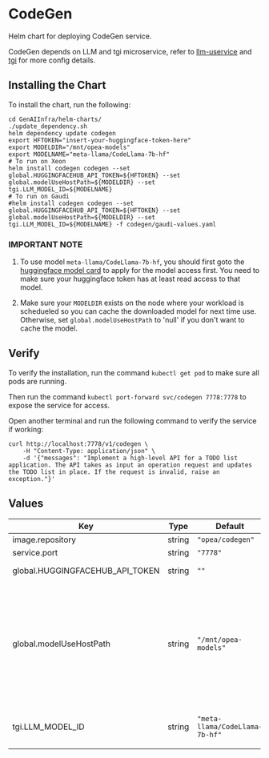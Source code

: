 # CodeGen

Helm chart for deploying CodeGen service.

CodeGen depends on LLM and tgi microservice, refer to [llm-uservice](../common/llm-uservice) and [tgi](../common/tgi) for more config details.

## Installing the Chart

To install the chart, run the following:

```console
cd GenAIInfra/helm-charts/
./update_dependency.sh
helm dependency update codegen
export HFTOKEN="insert-your-huggingface-token-here"
export MODELDIR="/mnt/opea-models"
export MODELNAME="meta-llama/CodeLlama-7b-hf"
# To run on Xeon
helm install codegen codegen --set global.HUGGINGFACEHUB_API_TOKEN=${HFTOKEN} --set global.modelUseHostPath=${MODELDIR} --set tgi.LLM_MODEL_ID=${MODELNAME}
# To run on Gaudi
#helm install codegen codegen --set global.HUGGINGFACEHUB_API_TOKEN=${HFTOKEN} --set global.modelUseHostPath=${MODELDIR} --set tgi.LLM_MODEL_ID=${MODELNAME} -f codegen/gaudi-values.yaml
```

### IMPORTANT NOTE

1. To use model `meta-llama/CodeLlama-7b-hf`, you should first goto the [huggingface model card](https://huggingface.co/meta-llama/CodeLlama-7b-hf) to apply for the model access first. You need to make sure your huggingface token has at least read access to that model.

2. Make sure your `MODELDIR` exists on the node where your workload is schedueled so you can cache the downloaded model for next time use. Otherwise, set `global.modelUseHostPath` to 'null' if you don't want to cache the model.

## Verify

To verify the installation, run the command `kubectl get pod` to make sure all pods are running.

Then run the command `kubectl port-forward svc/codegen 7778:7778` to expose the service for access.

Open another terminal and run the following command to verify the service if working:

```console
curl http://localhost:7778/v1/codegen \
    -H "Content-Type: application/json" \
    -d '{"messages": "Implement a high-level API for a TODO list application. The API takes as input an operation request and updates the TODO list in place. If the request is invalid, raise an exception."}'
```

## Values

| Key                             | Type   | Default                        | Description                                                                                                                                                                                                                       |
| ------------------------------- | ------ | ------------------------------ | --------------------------------------------------------------------------------------------------------------------------------------------------------------------------------------------------------------------------------- |
| image.repository                | string | `"opea/codegen"`               |                                                                                                                                                                                                                                   |
| service.port                    | string | `"7778"`                       |                                                                                                                                                                                                                                   |
| global.HUGGINGFACEHUB_API_TOKEN | string | `""`                           | Your own Hugging Face API token                                                                                                                                                                                                   |
| global.modelUseHostPath         | string | `"/mnt/opea-models"`           | Cached models directory, tgi will not download if the model is cached here. The host path "modelUseHostPath" will be mounted to container as /data directory. Set this to empty/null will force it to download models every time. |
| tgi.LLM_MODEL_ID                | string | `"meta-llama/CodeLlama-7b-hf"` | Models id from https://huggingface.co/, or predownloaded model directory                                                                                                                                                          |
